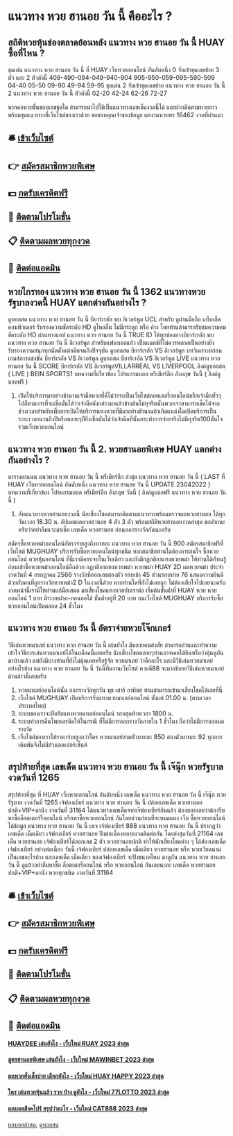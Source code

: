 # แนวทาง หวย ฮานอย วัน นี้ คืออะไร ?
## สถิติหวยหุ้นช่องตลาดย้อนหลัง แนวทาง หวย ฮานอย วัน นี้ HUAY ซื้อที่ไหน ?
ชุดเด่น แนวทาง หวย ฮานอย วัน นี้ ที่ HUAY เว็บหวยออนไลน์ อันดับหนึ่ง 0 จับเข้าชุดเลขท้าย 3 ตัว และ 2 ตัวดังนี้
409-490-094-049-940-904
905-950-059-095-590-509
04-40
05-50
09-90
49-94
59-95
ชุดเด่น 2 จับเข้าชุดเลขท้าย แนวทาง หวย ฮานอย วัน นี้ 2 แนวทาง หวย ฮานอย วัน นี้ ตัวดังนี้
02-20
42-24
62-26
72-27

หากคอหวยชื่นชอบเลขชุดใด สามารถนำไปใช้เป็นแนวทางเลขเด็ดงวดนี้ได้ และฝากติดตามหวยลาว พร้อมชุดแนวทางที่เว็บไซต์ของเราด้วย
ขอขอบคุณเจ้าของข้อมูล
ผลงานหวยทร 16462 งวดที่ผ่านมา

## 🛎 [เข้าเว็บไซต์](https://bit.ly/3BG5bNw)
## 👉 [สมัครสมาชิกหวยพิเศษ](https://bit.ly/3BG5bNw)
## 💵 [กดรับเครดิตฟรี](https://bit.ly/3C3mvgS)
## 👑 [ติดตามโปรโมชั่น](https://bit.ly/3C3mvgS)
## 📋 [ติดตามผลหวยทุกงวด](https://bit.ly/3C3mvgS)
## 📱 [ติดต่อแอดมิน](https://bit.ly/3C3mvgS)

## หวยไกรทอง แนวทาง หวย ฮานอย วัน นี้ 1362 แนวทางหวยรัฐบาลงวดนี้ HUAY แตกต่างกันอย่างไร ?
ดูบอลสด แนวทาง หวย ฮานอย วัน นี้ บียาร์เรอัล พบ ลิเวอร์พูล UCL สำหรับ ดูผ่านมือถือ แท็บเล็ต คอมพิวเตอร์ รับรองความชัดระดับ HD ดูไหลลื่น ไม่มีกระตุก หรือ ค้าง โดยท่านสามารถรับชมความคมชัดระดับ HD ผ่านทางแอป แนวทาง หวย ฮานอย วัน นี้ TRUE ID ได้ทุกช่องทางบียาร์เรอัล พบ แนวทาง หวย ฮานอย วัน นี้ ลิเวอร์พูล สำหรับแฟนบอลแล้ว เป็นแมตช์ที่ไม่ควรพลาดเป็นอย่างยิ่ง รับรองความสนุกทุกนัดตั้งแต่อดีตจนถึงปัจจุบัน
ดูบอลสด บียาร์เรอัล VS ลิเวอร์พูล
บทวิเคราะห์ก่อนเกมส์การแข่งขัน บียาร์เรอัล VS ลิเวอร์พูล
ดูบอลสด บียาร์เรอัล VS ลิเวอร์พูล
LIVE แนวทาง หวย ฮานอย วัน นี้ SCORE บียาร์เรอัล VS ลิเวอร์พูลVILLARREAL VS LIVERPOOL
ลิงค์ดูบอลสด ( LIVE )
 BEIN SPORTS1 
บทความที่เกี่ยวข้อง
โปรแกรมบอล พรีเมียร์ลีก อังกฤษ วันนี้ ( ลิงค์ดูบอลฟรี )
1. เปิดให้บริการมาอย่างช้านานเจ้ามือหวยที่ดีไม่ว่าจะเป็นเว็บไซต์ลอตเตอรี่ออนไลน์หรือเจ้ามือทั่วๆไปก็ตามการที่จะเชื่อมั่นได้ว่าเจ้ามือดังกล่าวมาแล้วข้างต้นไม่ทุจริตนั้นพวกเราสามารถเช็คได้จากช่วงเวลาสำหรับเพื่อการเปิดให้บริการแทงหวยที่มีมาอย่างช้านานถ้าเกิดแหล่งใดเปิดบริการเป็นระยะเวลานานถึงปีหรือหลายๆปียิ่งเชื่อมั่นได้ว่าเจ้ามือที่นั้นกระทำการจ่ายจริงไม่มีทุจริต100มั่นใจ รวมเว็บหวยออนไลน์

## แนวทาง หวย ฮานอย วัน นี้ 2. หวยฮานอยพิเศษ HUAY แตกต่างกันอย่างไร ?
ตารางคะแนน แนวทาง หวย ฮานอย วัน นี้ พรีเมียร์ลีก ล่าสุด แนวทาง หวย ฮานอย วัน นี้ ( LAST ที่ HUAY เว็บหวยออนไลน์ อันดับหนึ่ง แนวทาง หวย ฮานอย วัน นี้ UPDATE 23042022 )
บทความที่เกี่ยวข้อง
โปรแกรมบอล พรีเมียร์ลีก อังกฤษ วันนี้ ( ลิงค์ดูบอลฟรี แนวทาง หวย ฮานอย วัน นี้ )
1. กับแนวทางหวยฮานอยงวดนี้ นักเสี่ยงโชคสมารถติดตามแนวทางพร้อมตรวจผลหวยฮานอย ได้ทุกวันเวลา 18.30 น. อัปเดตผลหวยฮานอย 4 ตัว 3 ตัว พร้อมสถิติหวยฮานอยงวดล่าสุด ขอฝากนะครับว่าอย่าลืมแวะมาเช็ค เลขเด็ด หวยฮานอย ก่อนออกรางวัลกันนะครับ

สมัครซื้อหวยพม่าออนไลน์อัตราจ่ายสูงถึงบาทละ แนวทาง หวย ฮานอย วัน นี้ 900 สมัครสมาชิกฟรีที่เว็บไซต์ MUGHUAY บริการรับซื้อหวยออนไลน์ทุกชนิด หากสมาชิกท่านใดต้องการสนใจ ซื้อหวยออนไลน์ หวยหุ้นออนไลน์ ที่นี่เรามีครบจบในเว็บเดียว และยังมีกฏกติกาแทงหวยพม่า ให้ท่านได้เรียนรู้ก่อนเข้าซื้อหวยพม่าออนไลน์อีกด้วย
กฏกติกาแทงหวยพม่า หวยพม่า HUAY 2D
ผลหวยพม่า ประจำงวดวันที่ 4 กรกฏาคม 2566 รางวัลที่ออกเลขสองตัว รอบเช้า 45 ส่วนรอบบ่าย 76 แสดงความยินดีด้วยกับคนที่ถูกรางวัลหวยพม่า2 D ในงวดนี้ด้วย หากท่านใดที่ยังไม่เคยถูก ไม่ต้องเสียใจไปเลยนะครับ งวดหน้านี้เรามีให้ท่านแก้มือเสมอ มาเสี่ยงโชคแทงหวยกับเราต่อ เริ่มต้นขั้นต่ำที่ HUAY หวย หวยออนไลน์ 1 บาท มีระบบฝาก-ถอนออโต้ ขั้นต่ำอยู่ที่ 20 บาท บนเว็บไซต์ MUGHUAY บริการรับซื้อหวยออนไลน์เปิดตลอด 24 ชั่วโมง

## แนวทาง หวย ฮานอย วัน นี้ อัตราจ่ายหวยโจ๊กเกอร์
วิธีเล่นหวยมาเลย์ แนวทาง หวย ฮานอย วัน นี้ เล่นยังไง มีหลายคนสงสัย สามารถอ่านและทำความเข้าใจวิธีการเล่นหวยมาเลย์ได้ในบล็อคนี้เลยครับ นักเสี่ยงโชคหลายๆท่านอาจเคยได้ยินหรือว่าคุ้นหูกันมาบ้างแล้ว
แต่ยังมีบางท่านที่ยังไม่คุ้นเคยหรือรู้จัก หวยมาเลย์ ว่าคืออะไร และมีวิธีเล่นหวยมาเลย์อย่างไรบ้าง แนวทาง หวย ฮานอย วัน นี้ วันนี้ทีมงานเว็บไซต์ หวยดี88 จะมาอธิบายวิธีเล่นหวยมาเลย์ด้านล่าวนี้เลยครับ
1. หวยมาเลย์ออนไลน์นั้น ออกรางวัลทุกวัน พุธ เสาร์ อาทิตย์ ท่านสามารถเข้ามาเสี่ยงโชคได้เลยที่นี่
2. เว็บไซต์ MUGHUAY เปิดบริการรับแทงหวยมาเลย์ออนไลน์ ตั้งแต่ 01.00 น. (ตามเวลาประเทศไทย)
3. ระบบของเราจะปิดรับแทงหวยมาเลย์ออนไลน์ รอบสุดท้ายเวลา 1800 น.
4. ระบบทำการคืนโพยเครดิตให้ในกรณี ที่ไม่มีการออกรางวัลภายใน 1 ชั่วโมง ถือว่าไม่มีการออกผลรางวัล
5. เว็บไซต์ของเราให้ราคาจ่ายสูงกว่าใคร หวยมาเลย์สามตัวบาทละ 850 สองตัวบาทละ 92 ทุกการเดิมพันจึงไม่มีส่วนลดเปอร์เซ็นต์

## สรุปท้ายที่สุด เลขเด็ด แนวทาง หวย ฮานอย วัน นี้ เจ๊นุ๊ก หวยรัฐบาล งวดวันที่ 1265
สรุปท้ายที่สุด ที่ HUAY เว็บหวยออนไลน์ อันดับหนึ่ง เลขเด็ด แนวทาง หวย ฮานอย วัน นี้ เจ๊นุ๊ก หวยรัฐบาล งวดวันที่ 1265 เจ้ฟองเบียร์ แนวทาง หวย ฮานอย วัน นี้ ปล่อยเลขเด็ด หวยฮานอยปกติ+VIP+ดานัง งวดวันที่ 31164
ได้แนวทางเลขเด็ดจากเจ๊ฟองเบียร์กันแล้ว ต้องบอกเลยว่าต้องรีบหาซื้อล็อตเตอร์รี่ออนไลน์ หรือหาซื้อหวยออนไลน์ กันโดยด่วนก่อนที่จะหมดแผง
เว็บ ซื้อหวยออนไลน์ ได้ข้อมูล แนวทาง หวย ฮานอย วัน นี้ เพจ เจ้ฟองเบียร์ 888 แนวทาง หวย ฮานอย วัน นี้ ปรากฎว่าเลขเด็ด เม็ดเดียว เจ้ฟองเบียร์ หวยฮานอย ปังต่อเนื่องหลายงวดติดต่อกัน โดยล่าสุดวันที่ 21164 เลขเด็ด หวยฮานอย เจ้ฟองเบียร์ได้ออกเลข 2 ตัว หวยฮานอยปกติ ทำให้นักเสี่ยงโชคต่าง ๆ ได้ส่องเลขเด็ด เจ้ฟองเบียร์ อย่างต่อเนื่อง วันนี้ เจ้ฟองเบียร์ ปล่อยเลขเด็ด เม็ดเดียว หวยฮานอย หรือ หวยเวียดนาม เป็นเลขอะไรบ้าง และเลขเด็ด เม็ดเดียว ของเจ้ฟองเบียร์ จะปังขนาดไหน มาดูกัน แนวทาง หวย ฮานอย วัน นี้ ดูแล้วอย่าลืมหาซื้อ ล็อตเตอรี่ออนไลน์ หรือ หวยออนไลน์ กันเลยนะคะ
เลขเด็ด หวยฮานอยปกติ+VIP+ดานัง หวยทุกชนิด งวดวันที่ 31164

## 🛎 [เข้าเว็บไซต์](https://bit.ly/3BG5bNw)
## 👉 [สมัครสมาชิกหวยพิเศษ](https://bit.ly/3BG5bNw)
## 💵 [กดรับเครดิตฟรี](https://bit.ly/3C3mvgS)
## 👑 [ติดตามโปรโมชั่น](https://bit.ly/3C3mvgS)
## 📋 [ติดตามผลหวยทุกงวด](https://bit.ly/3C3mvgS)
## 📱 [ติดต่อแอดมิน](https://bit.ly/3C3mvgS)

#### [HUAYDEE เล่นยังไง - เว็บใหม่ RUAY 2023 ล่าสุด](https://atom.io/themes/huaydee%20เล่นยังไง%20-%20เว็บใหม่%20ruay%202023%20ล่าสุด)
#### [สูตรฮานอยพิเศษ เล่นยังไง - เว็บใหม่ MAWINBET 2023 ล่าสุด](https://atom.io/themes/สูตรฮานอยพิเศษ%20เล่นยังไง%20-%20เว็บใหม่%20mawinbet%202023%20ล่าสุด)
#### [ผลหวยฮั่งเส็งบ่าย เลือกยังไง - เว็บใหม่ HUAY HAPPY 2023 ล่าสุด](https://atom.io/themes/ผลหวยฮั่งเส็งบ่าย%20เลือกยังไง%20-%20เว็บใหม่%20huay%20happy%202023%20ล่าสุด)
#### [ใคร เล่นหวยหุ้นแล้ว รวย บ้าง ดูยังไง - เว็บใหม่ 77LOTTO 2023 ล่าสุด](https://atom.io/themes/ใคร%20เล่นหวยหุ้นแล้ว%20รวย%20บ้าง%20ดูยังไง%20-%20เว็บใหม่%2077lotto%202023%20ล่าสุด)
#### [ผลบอลสิงคโปร์ สรุปว่าอะไร - เว็บใหม่ CAT888 2023 ล่าสุด](https://atom.io/themes/ผลบอลสิงคโปร์%20สรุปว่าอะไร%20-%20เว็บใหม่%20cat888%202023%20ล่าสุด)

[ผลบอลล่าสุด](https://siamsport.tv "ผลบอลล่าสุด"), [ดูบอลสด](https://siamsport.tv/ดูบอลสด "ดูบอลสด")